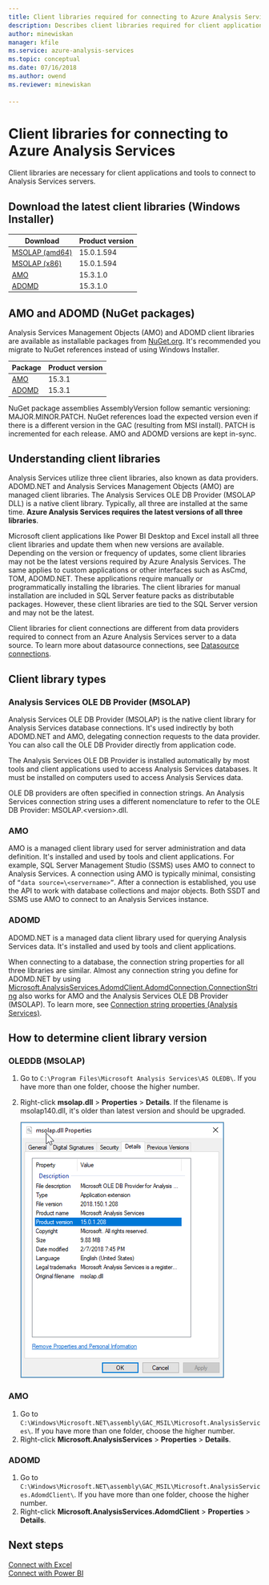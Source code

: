 ```yaml
---
title: Client libraries required for connecting to Azure Analysis Services | Microsoft Docs
description: Describes client libraries required for client applications and tools to connect Azure Analysis Services
author: minewiskan
manager: kfile
ms.service: azure-analysis-services
ms.topic: conceptual
ms.date: 07/16/2018
ms.author: owend
ms.reviewer: minewiskan

---
```


# Client libraries for connecting to Azure Analysis Services

Client libraries are necessary for client applications and tools to connect to Analysis Services servers. 

## Download the latest client libraries (Windows Installer)  

|Download  |Product version  | 
|---------|---------|
|[MSOLAP (amd64)](https://go.microsoft.com/fwlink/?linkid=829576)    |    15.0.1.594      |
|[MSOLAP (x86)](https://go.microsoft.com/fwlink/?linkid=829575)     |    15.0.1.594      |
|[AMO](https://go.microsoft.com/fwlink/?linkid=829578)     |   15.3.1.0    |
|[ADOMD](https://go.microsoft.com/fwlink/?linkid=829577)     |    15.3.1.0     |

## AMO and ADOMD (NuGet packages)

Analysis Services Management Objects (AMO) and ADOMD client libraries are available as installable packages from [NuGet.org](https://www.nuget.org/). It's recommended you migrate to NuGet references instead of using Windows Installer. 

|Package  | Product version  | 
|---------|---------|
|[AMO](https://www.nuget.org/packages/Microsoft.AnalysisServices.retail.amd64/)    |    15.3.1     |
|[ADOMD](https://www.nuget.org/packages/Microsoft.AnalysisServices.AdomdClient.retail.amd64/)     |   15.3.1     |

NuGet package assemblies AssemblyVersion follow semantic versioning: MAJOR.MINOR.PATCH. NuGet references load the expected version even if there is a different version in the GAC (resulting from MSI install). PATCH is incremented for each release. AMO and ADOMD versions are kept in-sync.

## Understanding client libraries

Analysis Services utilize three client libraries, also known as data providers. ADOMD.NET and Analysis Services Management Objects (AMO) are managed client libraries. The Analysis Services OLE DB Provider (MSOLAP DLL) is a native client library. Typically, all three are installed at the same time. **Azure Analysis Services requires the latest versions of all three libraries**. 

Microsoft client applications like Power BI Desktop and Excel install all three client libraries and update them when new versions are available. Depending on the version or frequency of updates, some client libraries may not be the latest versions required by Azure Analysis Services. The same applies to custom applications or other interfaces such as AsCmd, TOM, ADOMD.NET. These applications require manually or programmatically installing the libraries. The client libraries for manual installation are included in SQL Server feature packs as distributable packages. However, these client libraries are tied to the SQL Server version and may not be the latest.  

Client libraries for client connections are different from data providers required to connect from an Azure Analysis Services server to a data source. To learn more about datasource connections, see [Datasource connections](analysis-services-datasource.md).

## Client library types

### Analysis Services OLE DB Provider (MSOLAP) 

 Analysis Services OLE DB Provider (MSOLAP) is the native client library for Analysis Services database connections. It's used indirectly by both ADOMD.NET and AMO, delegating connection requests to the data provider. You can also call the OLE DB Provider directly from application code.  
  
 The Analysis Services OLE DB Provider is installed automatically by most tools and client applications used to access Analysis Services databases. It must be installed on computers used to access Analysis Services data.  
  
 OLE DB providers are often specified in connection strings. An Analysis Services connection string uses a different nomenclature to refer to the OLE DB Provider: MSOLAP.\<version>.dll.

### AMO  

 AMO is a managed client library used for server administration and data definition. It's installed and used by tools and client applications. For example, SQL Server Management Studio (SSMS) uses AMO to connect to Analysis Services. A connection using AMO is typically minimal, consisting of `“data source=\<servername>”`. After a connection is established, you use the API to work with database collections and major objects. Both SSDT and SSMS use AMO to connect to an Analysis Services instance.  

  
### ADOMD

 ADOMD.NET is a managed data client library used for querying Analysis Services data. It's installed and used by tools and client applications. 
  
 When connecting to a database, the connection string properties for all three libraries are similar. Almost any connection string you define for ADOMD.NET by using  [Microsoft.AnalysisServices.AdomdClient.AdomdConnection.ConnectionString](https://msdn.microsoft.com/library/microsoft.analysisservices.adomdclient.adomdconnection.connectionstring.aspx) also works for AMO and the Analysis Services OLE DB Provider (MSOLAP). To learn more, see [Connection string properties &#40;Analysis Services&#41;](https://docs.microsoft.com/sql/analysis-services/instances/connection-string-properties-analysis-services).  

  
##  <a name="bkmk_LibUpdate"></a> How to determine client library version   
  
### OLEDDB (MSOLAP)  
  
1.  Go to `C:\Program Files\Microsoft Analysis Services\AS OLEDB\`. If you have more than one folder, choose the higher number.
  
2.  Right-click **msolap.dll** > **Properties** > **Details**. If the filename is msolap140.dll, it's older than latest version and should be upgraded.
    
    ![Client library details](media/analysis-services-data-providers/aas-msolap-details.png)
    
  
### AMO

1. Go to `C:\Windows\Microsoft.NET\assembly\GAC_MSIL\Microsoft.AnalysisServices\`. If you have more than one folder, choose the higher number.
2. Right-click **Microsoft.AnalysisServices** > **Properties** > **Details**.  

### ADOMD

1. Go to `C:\Windows\Microsoft.NET\assembly\GAC_MSIL\Microsoft.AnalysisServices.AdomdClient\`. If you have more than one folder, choose the higher number.
2. Right-click **Microsoft.AnalysisServices.AdomdClient** > **Properties** > **Details**.  


## Next steps
[Connect with Excel](analysis-services-connect-excel.md)    
[Connect with Power BI](analysis-services-connect-pbi.md)
